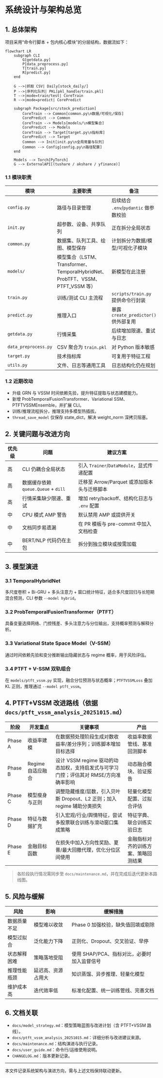 # 系统设计与架构总览

## 1. 总体架构
项目采用“命令行脚本 + 包内核心模块”的分层结构，数据流如下：
```mermaid
flowchart LR
    subgraph CLI
        G[getdata.py]
        P[data_preprocess.py]
        T[train.py]
        R[predict.py]
    end

    G -->|抓取 CSV| Daily[stock_daily/]
    P -->|序列化队列| PKL[pkl_handle/train.pkl]
    T -->|mode=train/test| CoreTrain
    R -->|mode=predict| CorePredict

    subgraph Package[src/stock_prediction]
        CoreTrain --> Common[common.py\n数据/可视化/保存]
        CorePredict --> Common
        CoreTrain --> Models[models/\n模型集合]
        CorePredict --> Models
        CoreTrain --> Target[target.py\n指标库]
        CorePredict --> Target
        Common --> Init[init.py\n全局常量与队列]
        Common --> Config[config.py\n路径配置]
    end

    Models --> Torch[PyTorch]
    G --> ExternalAPI[(tushare / akshare / yfinance)]
```

### 1.1 模块职责
| 模块 | 主要职责 | 备注 |
| ---- | -------- | ---- |
| `config.py` | 路径与目录管理 | 后续结合 `.env`/`pydantic` 做参数校验 |
| `init.py` | 超参数、设备、共享队列 | 正在拆分全局状态 |
| `common.py` | 数据集、队列工具、绘图、模型保存 | 计划拆分为数据/模型/可视化子模块 |
| `models/` | 模型集合（LSTM、Transformer、TemporalHybridNet、ProbTFT、VSSM、PTFT_VSSM 等） | 新模型在此注册 |
| `train.py` | 训练/测试 CLI 主流程 | `scripts/train.py` 提供命令行封装 |
| `predict.py` | 推理入口 | 暴露 `create_predictor()` 供外部复用 |
| `getdata.py` | 行情采集 | 后续增加限速、重试与日志 |
| `data_preprocess.py` | CSV 聚合为 `train.pkl` | 对 Python 版本敏感 |
| `target.py` | 技术指标库 | 可复用于特征工程 |
| `utils.py` | 文件、日志等通用工具 | 日志结构化仍在规划 |

### 1.2 近期改动
- 升级 GRN 与 VSSM 时间依赖先验，提升特征提取与状态建模能力。  
- 新增 ProbTemporalFusionTransformer、Variational SSM、PTFTVSSMEnsemble，并扩展 CLI。  
- 训练/推理流程拆分，推理支持多模型热插拔。  
- `thread_save_model` 仅保存 state_dict，解决 weight_norm 深拷贝阻塞。  

## 2. 关键问题与改进方向
| 优先级 | 问题 | 建议方案 |
| ------ | ---- | -------- |
| 高 | CLI 仍耦合全局状态 | 引入 `Trainer`/`DataModule`，显式传递配置 |
| 高 | 数据缓存依赖 `queue.Queue` + `dill` | 迁移至 Arrow/Parquet 或添加版本头与迁移脚本 |
| 高 | 行情采集缺少限速、重试 | 增加 retry/backoff、结构化日志与 `.env` 配置 |
| 中 | CPU 模式 AMP 警告 | 默认禁用 AMP 或提供开关 |
| 中 | 文档同步易遗漏 | 在 PR 模板与 pre-commit 中加入文档检查 |
| 中 | BERT/NLP 代码仍在主包 | 拆分到独立模块或按需加载 |

## 3. 模型演进
### 3.1 TemporalHybridNet
多尺度卷积 + Bi-GRU + 多头注意力 + 窗口统计特征，适合多尺度回归与长短期混合预测，CLI 参数 `--model hybrid`。  

### 3.2 ProbTemporalFusionTransformer（PTFT）
具备变量选择网络、门控残差、多头注意力与分位输出，支持概率预测与解释分析。  

### 3.3 Variational State Space Model（V-SSM）
通过时间依赖先验和变分推断输出隐藏状态与 regime 概率，用于风险评估。  

### 3.4 PTFT + V-SSM 双轨组合
在 `models/ptft_vssm.py` 实现，融合分位预测与状态概率；`PTFTVSSMLoss` 叠加 KL 正则，推理通过 `--model ptft_vssm`。  

## 4. PTFT+VSSM 改进路线（依据 `docs/ptft_vssm_analysis_20251015.md`）
| 阶段 | 开发重点 | 关键事项 | 产出 |
| ---- | -------- | -------- | ---- |
| Phase A | 收益率建模 | 在数据预处理阶段生成对数收益率/差分序列；训练脚本增加目标选择 | 收益率数据管线、基准回测脚本 |
| Phase B | Regime 自适应融合 | 设计 VSSM regime 驱动的动态加权，支持启发式与可学习门控；评估其对 RMSE/方向准确率影响 | 动态融合模块、验证报告 |
| Phase C | 模型瘦身与正则 | 调整隐藏维度/层数，引入贝叶斯 Dropout、L2 正则；加入 regime 辅助分类损失 | 轻量化模型配置、过拟合评估 |
| Phase D | 特征与数据扩充 | 引入宏观/行业/舆情特征，尝试多股票联合训练与滑动窗口集成策略 | 特征字典、联合训练实验日志 |
| Phase E | 金融目标函数 | 在损失中加入方向性奖励、夏普/最大回撤代理，优化分位区间使用 | 金融指标对齐的训练方案、策略回测结果 |

> 各阶段执行情况需同步至 `docs/maintenance.md`，并在完成后迭代更新本路线图。  

## 5. 风险与缓解
| 风险 | 影响 | 缓解措施 |
| ---- | ---- | -------- |
| 数据质量不足 | 模型难以收敛 | Phase 0 加强校验，缺失值回填或剔除 |
| 模型过拟合 | 泛化能力下降 | 正则化、Dropout、交叉验证、早停 |
| 状态解释困难 | 策略落地受阻 | 使用 SHAP/PCA、指标对比，必要时加入监督信号 |
| 推理性能瓶颈 | 延迟高、资源占用大 | 知识蒸馏、异步推理、轻量化模型 |
| 维护成本高 | 迭代效率低 | 标准化配置、统一训练管线、完善文档 |

## 6. 文档关联
- `docs/model_strategy.md`：模型策略蓝图与改进计划（含 PTFT+VSSM 路线）。  
- `docs/ptft_vssm_analysis_20251015.md`：详细分析与改进建议来源。  
- `docs/maintenance.md`：结构演进与执行记录。  
- `docs/user_guide.md`：命令行/运维使用说明。  
- `CHANGELOG.md`：版本更新记录。  

---  
本文件记录系统架构与演进方向，需与上述文档保持联动更新。  
